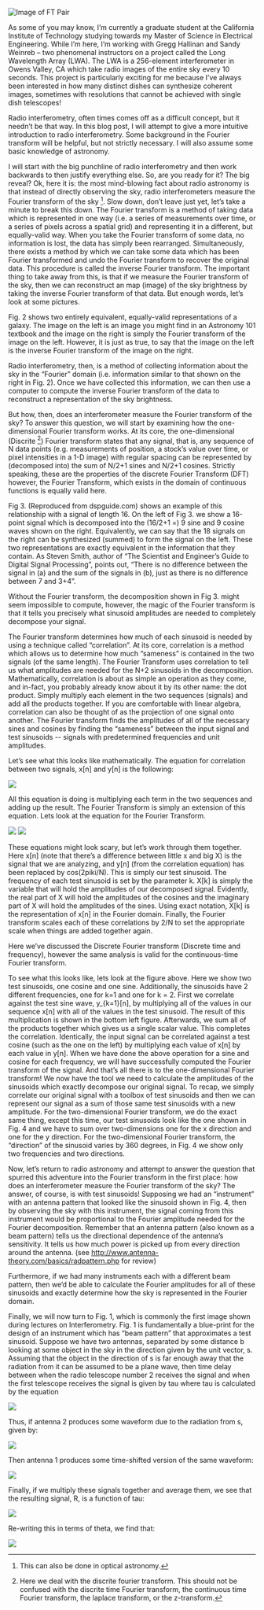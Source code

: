 ![Image of FT Pair](https://raw.githubusercontent.com/devincody/Blog/master/_images/FT.png)

  As some of you may know, I’m currently a graduate student at the California Institute of Technology studying towards my Master of Science in Electrical Engineering. While I’m here, I’m working with Gregg Hallinan and Sandy Weinreb – two phenomenal instructors on a project called the Long Wavelength Array (LWA). The LWA is a 256-element interferometer in Owens Valley, CA which take radio images of the entire sky every 10 seconds. This project is particularly exciting for me because I’ve always been interested in how many distinct dishes can synthesize coherent images, sometimes with resolutions that cannot be achieved with single dish telescopes!

  Radio interferometry, often times comes off as a difficult concept, but it needn’t be that way. In this blog post, I will attempt to give a more intuitive introduction to radio interferometry. Some background in the Fourier transform will be helpful, but not strictly necessary. I will also assume some basic knowledge of astronomy. 
	
  I will start with the big punchline of radio interferometry and then work backwards to then justify everything else. So, are you ready for it? The big reveal? Ok, here it is: the most mind-blowing fact about radio astronomy is that instead of directly observing the sky, radio interferometers measure the Fourier transform of the sky [^1]. Slow down, don’t leave just yet, let’s take a minute to break this down. The Fourier transform is a method of taking data which is represented in one way (i.e. a series of measurements over time, or a series of pixels across a spatial grid) and representing it in a different, but equally-valid way. When you take the Fourier transform of some data, no information is lost, the data has simply been rearranged. Simultaneously, there exists a method by which we can take some data which has been Fourier transformed and undo the Fourier transform to recover the original data. This procedure is called the inverse Fourier transform. The important thing to take away from this, is that if we measure the Fourier transform of the sky, then we can reconstruct an map (image) of the sky brightness by taking the inverse Fourier transform of that data. But enough words, let’s look at some pictures.

  Fig. 2 shows two entirely equivalent, equally-valid representations of a galaxy. The image on the left is an image you might find in an Astronomy 101 textbook and the image on the right is simply the Fourier transform of the image on the left. However, it is just as true, to say that the image on the left is the inverse Fourier transform of the image on the right. 
	
  Radio interferometry, then, is a method of collecting information about the sky in the “Fourier” domain (i.e. information similar to that shown on the right in Fig. 2). Once we have collected this information, we can then use a computer to compute the inverse Fourier transform of the data to reconstruct a representation of the sky brightness. 
	
  But how, then, does an interferometer measure the Fourier transform of the sky? To answer this question, we will start by examining how the one-dimensional Fourier transform works. At its core, the one-dimensional (Discrite [^2]) Fourier transform states that any signal, that is, any sequence of N data points (e.g. measurements of position, a stock’s value over time, or pixel intensities in a 1-D image) with regular spacing can be represented by (decomposed into) the sum of N/2+1 sines and N/2+1 cosines. Strictly speaking, these are the properties of the discrete Fourier Transform (DFT) however, the Fourier Transform, which exists in the domain of continuous functions is equally valid here.
	
  Fig 3. (Reproduced from dspguide.com) shows an example of this relationship with a signal of length 16. On the left of Fig 3. we show a 16-point signal which is decomposed into the (16/2+1 =) 9 sine and 9 cosine waves shown on the right. Equivalently, we can say that the 18 signals on the right can be synthesized (summed) to form the signal on the left. These two representations are exactly equivalent in the information that they contain. As Steven Smith, author of “The Scientist and Engineer’s Guide to Digital Signal Processing”, points out, “There is no difference between the signal in (a) and the sum of the signals in (b), just as there is no difference between 7 and 3+4”.

  Without the Fourier transform, the decomposition shown in Fig 3. might seem impossible to compute, however, the magic of the Fourier transform is that it tells you precisely what sinusoid amplitudes are needed to completely decompose your signal. 
  
  The Fourier transform determines how much of each sinusoid is needed by using a technique called “correlation”. At its core, correlation is a method which allows us to determine how much “sameness” is contained in the two signals (of the same length). The Fourier Transform uses correlation to tell us what amplitudes are needed for the N+2 sinusoids in the decomposition. 
Mathematically, correlation is about as simple an operation as they come, and in-fact, you probably already know about it by its other name: the dot product. Simply multiply each element in the two sequences (signals) and add all the products together. If you are comfortable with linear algebra, correlation can also be thought of as the projection of one signal onto another. The Fourier transform finds the amplitudes of all of the necessary sines and cosines by finding the “sameness” between the input signal and test sinusoids -- signals with predetermined frequencies and unit amplitudes.

Let’s see what this looks like mathematically. The equation for correlation between two signals, x[n] and y[n] is the following:

<img align="center" src="https://latex.codecogs.com/gif.latex?\large&space;x\cdot&space;y&space;=&space;\sum_{n=1}^{N-1}x[n]y[n]" />

All this equation is doing is multiplying each term in the two sequences and adding up the result. The Fourier Transform is simply an extension of this equation. Lets look at the equation for the Fourier Transform.

<img src="https://latex.codecogs.com/gif.latex?\large&space;\mathfrak{Re}\{X[k]\}&space;=&space;\frac{2}{N}\sum_{n=1}^{N-1}x[n]\cos(2\pi&space;kn/N)" />

<img src="https://latex.codecogs.com/gif.latex?\large&space;\mathfrak{Im}\{X[k]\}&space;=&space;\frac{2}{N}\sum_{n=1}^{N-1}x[n]\sin(2\pi&space;kn/N)" />

These equations might look scary, but let’s work through them together. Here x[n] (note that there’s a difference between little x and big X) is the signal that we are analyzing, and y[n] (from the correlation equation) has been replaced by cos(2piki/N). This is simply our test sinusoid. The frequency of each test sinusoid is set by the parameter k. X[k] is simply the variable that will hold the amplitudes of our decomposed signal. Evidently, the real part of X will hold the amplitudes of the cosines and the imaginary part of X will hold the amplitudes of the sines. Using exact notation, X[k] is the representation of x[n] in the Fourier domain. Finally, the Fourier transform scales each of these correlations by 2/N to set the appropriate scale when things are added together again.

  Here we’ve discussed the Discrete Fourier transform (Discrete time and frequency), however the same analysis is valid for the continuous-time Fourier transform.

  To see what this looks like, lets look at the figure above. Here we show two test sinusoids, one cosine and one sine. Additionally, the sinusoids have 2 different frequencies, one for k=1 and one for k = 2. First we correlate against the test sine wave, y_{k=1}[n], by multiplying all of the values in our sequence x[n] with all of the values in the test sinusoid. The result of this multiplication is shown in the bottom left figure. Afterwards, we sum all of the products together which gives us a single scalar value. This completes the correlation. Identically, the input signal can be correlated against a test cosine (such as the one on the left) by multiplying each value of x[n] by each value in y[n]. When we have done the above operation for a sine and cosine for each frequency, we will have successfully computed the Fourier transform of the signal.
  And that’s all there is to the one-dimensional Fourier transform! We now have the tool we need to calculate the amplitudes of the sinusoids which exactly decompose our original signal. To recap, we simply correlate our original signal with a toolbox of test sinusoids and then we can represent our signal as a sum of those same test sinusoids with a new amplitude. 
  For the two-dimensional Fourier transform, we do the exact same thing, except this time, our test sinusoids look like the one shown in Fig. 4 and we have to sum over two-dimensions one for the x direction and one for the y direction. For the two-dimensional Fourier transform, the “direction” of the sinusoid varies by 360 degrees, in Fig. 4 we show only two frequencies and two directions.

 Now, let’s return to radio astronomy and attempt to answer the question that spurred this adventure into the Fourier transform in the first place: how does an interferometer measure the Fourier transform of the sky? The answer, of course, is with test sinusoids! Supposing we had an “instrument” with an antenna pattern that looked like the sinusoid shown in Fig. 4, then by observing the sky with this instrument, the signal coming from this instrument would be proportional to the Fourier amplitude needed for the Fourier decomposition. Remember that an antenna pattern (also known as a beam pattern) tells us the directional dependence of the antenna’s sensitivity. It tells us how much power is picked up from every direction around the antenna. (see http://www.antenna-theory.com/basics/radpattern.php for review)

  Furthermore, if we had many instruments each with a different beam pattern, then we’d be able to calculate the Fourier amplitudes for all of these sinusoids and exactly determine how the sky is represented in the Fourier domain.
  
  Finally, we will now turn to Fig. 1, which is commonly the first image shown during lectures on Interferometry. Fig. 1 is fundamentally a blue-print for the design of an instrument which has “beam pattern” that approximates a test sinusoid. Suppose we have two antennas, separated by some distance b looking at some object in the sky in the direction given by the unit vector, s. Assuming that the object in the direction of s is far enough away that the radiation from it can be assumed to be a plane wave, then time delay between when the radio telescope number 2 receives the signal and when the first telescope receives the signal is given by tau where tau is calculated by the equation 

<img src="https://latex.codecogs.com/gif.latex?\large&space;c\tau&space;=&space;\vec{b}&space;\cdot&space;\vec{s}&space;=&space;|\vec{b}|\cos(\theta)"/>

Thus, if antenna 2 produces some waveform due to the radiation from s, given by:

<img src="https://latex.codecogs.com/gif.latex?\large&space;v_2(t)&space;=&space;V\cos(\omega&space;t)"/>

Then antenna 1 produces some time-shifted version of the same waveform:

<img src="https://latex.codecogs.com/gif.latex?\large&space;v_1(t)&space;=&space;V\cos(\omega&space;(t-\tau))"/>

Finally, if we multiply these signals together and average them, we see that the resulting signal, R, is a function of tau:

<img src="https://latex.codecogs.com/gif.latex?\large&space;R&space;=&space;\frac{V^2}{2}\cos(\omega&space;\tau)"/>

Re-writing this in terms of theta, we find that:

<img src="https://latex.codecogs.com/gif.latex?\large&space;R&space;=&space;\frac{V^2}{2}\cos(\omega&space;|\vec{b}|\cos(\theta))"/>







[^1]: This can also be done in optical astronomy.
[^2]: Here we deal with the discrite fourier transform. This should not be confused with the discrite time Fourier transform, the continuous time Fourier transform, the laplace transform, or the z-transform.



